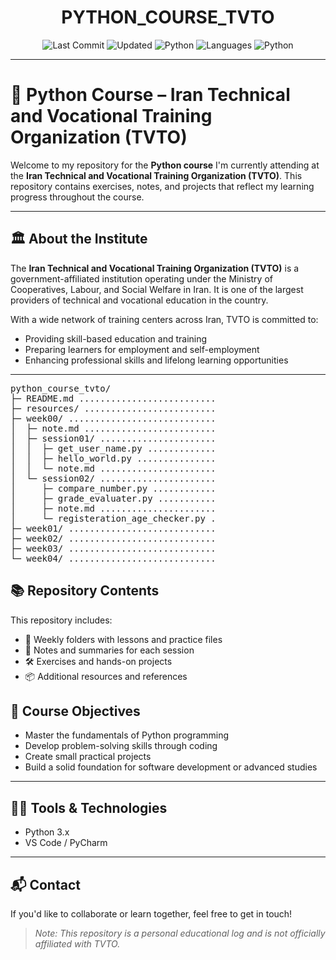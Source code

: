<div align="center">

# PYTHON_COURSE_TVTO

![Last Commit](https://img.shields.io/github/last-commit/ox0sara/python_course_tvto)
![Updated](https://img.shields.io/badge/last-thursday-blue)
![Python](https://img.shields.io/badge/python-100%25-blue)
![Languages](https://img.shields.io/badge/languages-1-inactive)
![Python](https://img.shields.io/badge/-Python-3776AB?style=flat&logo=python&logoColor=white)

</div>

---

# 🐍 Python Course – Iran Technical and Vocational Training Organization (TVTO)

Welcome to my repository for the **Python course** I'm currently attending at the **Iran Technical and Vocational Training Organization (TVTO)**. This repository contains exercises, notes, and projects that reflect my learning progress throughout the course.

---

## 🏛️ About the Institute

The **Iran Technical and Vocational Training Organization (TVTO)** is a government-affiliated institution operating under the Ministry of Cooperatives, Labour, and Social Welfare in Iran. It is one of the largest providers of technical and vocational education in the country.

With a wide network of training centers across Iran, TVTO is committed to:
- Providing skill-based education and training  
- Preparing learners for employment and self-employment  
- Enhancing professional skills and lifelong learning opportunities

---

<!-- DIRSTRUCTURE_START_MARKER -->
<pre>
python_course_tvto/
├─ README.md .......................... 
├─ resources/ ......................... 
├─ week00/ ............................ 
│  ├─ note.md ......................... 
│  ├─ session01/ ...................... 
│  │  ├─ get_user_name.py ............. 
│  │  ├─ hello_world.py ............... 
│  │  └─ note.md ...................... 
│  └─ session02/ ...................... 
│     ├─ compare_number.py ............ 
│     ├─ grade_evaluater.py ........... 
│     ├─ note.md ...................... 
│     └─ registeration_age_checker.py . 
├─ week01/ ............................ 
├─ week02/ ............................ 
├─ week03/ ............................ 
└─ week04/ ............................ 
</pre>
<!-- DIRSTRUCTURE_END_MARKER -->


## 📚 Repository Contents

This repository includes:
- 📅 Weekly folders with lessons and practice files  
- 🧠 Notes and summaries for each session  
- 🛠️ Exercises and hands-on projects  
- 📦 Additional resources and references



## 🎯 Course Objectives

- Master the fundamentals of Python programming  
- Develop problem-solving skills through coding  
- Create small practical projects  
- Build a solid foundation for software development or advanced studies

---

## 🧑‍💻 Tools & Technologies

- Python 3.x  
- VS Code / PyCharm  

---

## 📬 Contact

If you'd like to collaborate or learn together, feel free to get in touch!

> _Note: This repository is a personal educational log and is not officially affiliated with TVTO._
